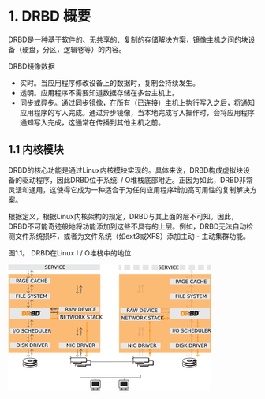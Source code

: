 # 1. DRBD 概要

DRBD是一种基于软件的、无共享的、复制的存储解决方案，镜像主机之间的块设备（硬盘，分区，逻辑卷等）的内容。

DRBD镜像数据

* 实时。当应用程序修改设备上的数据时，复制会持续发生。
* 透明。应用程序不需要知道数据存储在多台主机上。
* 同步或异步。通过同步镜像，在所有（已连接）主机上执行写入之后，将通知应用程序的写入完成。通过异步镜像，当本地完成写入操作时，会将应用程序通知写入完成，这通常在传播到其他主机之前。

## 1.1 内核模块

DRBD的核心功能是通过Linux内核模块实现的。具体来说，DRBD构成虚拟块设备的驱动程序，因此DRBD位于系统I / O堆栈底部附近。正因为如此，DRBD非常灵活和通用，这使得它成为一种适合于为任何应用程序增加高可用性的复制解决方案。

根据定义，根据Linux内核架构的规定，DRBD与其上面的层不可知。因此，DRBD不可能奇迹般地将功能添加到这些不具有的上层。例如，DRBD无法自动检测文件系统损坏，或者为文件系统（如ext3或XFS）添加主动 - 主动集群功能。

图1.1。 DRBD在Linux I / O堆栈中的地位

![drbd-in-kernel](./images/drbd-in-kernel.png)